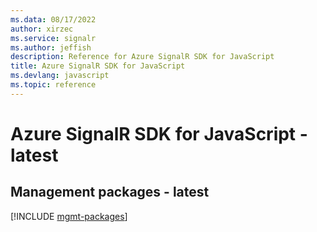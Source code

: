 ```yaml
---
ms.data: 08/17/2022
author: xirzec
ms.service: signalr
ms.author: jeffish
description: Reference for Azure SignalR SDK for JavaScript
title: Azure SignalR SDK for JavaScript
ms.devlang: javascript
ms.topic: reference
---
```

# Azure SignalR SDK for JavaScript - latest

## Management packages - latest
[!INCLUDE [mgmt-packages](signalr-mgmt-index.md)]